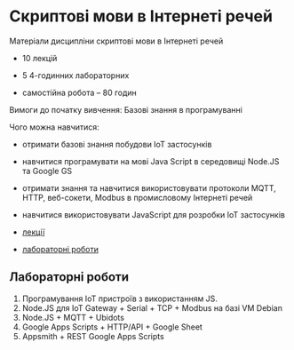 # Скриптові мови в Інтернеті речей
Матеріали дисципліни скриптові мови в Інтернеті речей

- 10 лекцій
- 5 4-годинних лабораторних

- самостійна робота – 80 годин

Вимоги  до початку вивчення: Базові знання в програмуванні

Чого можна навчитися:

- отримати базові знання побудови IoT застосунків

- навчитися програмувати на мові Java Script в середовищі Node.JS та Google GS

- отримати знання та навчитися використовувати протоколи MQTT, HTTP, веб-сокети, Modbus в промисловому Інтернеті речей  
- навчитися використовувати JavaScript для розробки IoT застосунків



- [лекції](lec/README.md)

- [лабораторні роботи](lab/README.md)

## Лабораторні роботи

1) Програмування IoT пристроїв з використанням JS.
2) Node.JS для IoT Gateway + Serial + TCP + Modbus на базі VM Debian
3) Node.JS + MQTT + Ubidots
4) Google Apps Scripts + HTTP/API + Google Sheet
5) Appsmith + REST Google Apps Scripts
